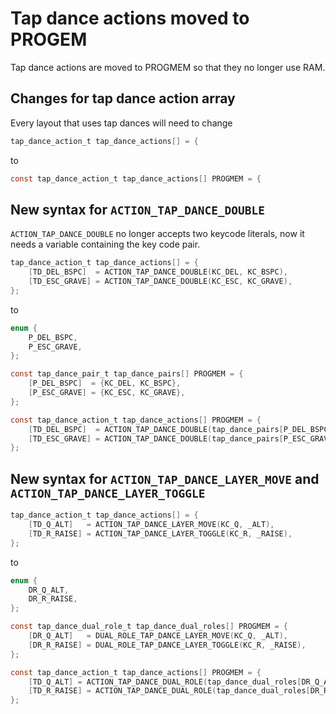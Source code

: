 # Tap dance actions moved to PROGEM

Tap dance actions are moved to PROGMEM so that they no longer use RAM.

## Changes for tap dance action array

Every layout that uses tap dances will need to change 

```c
tap_dance_action_t tap_dance_actions[] = {

```

to 

```c
const tap_dance_action_t tap_dance_actions[] PROGMEM = {

```

## New syntax for `ACTION_TAP_DANCE_DOUBLE`

`ACTION_TAP_DANCE_DOUBLE` no longer accepts two keycode literals, now it needs a variable containing the key code pair.


```c
tap_dance_action_t tap_dance_actions[] = {
    [TD_DEL_BSPC]  = ACTION_TAP_DANCE_DOUBLE(KC_DEL, KC_BSPC),
    [TD_ESC_GRAVE] = ACTION_TAP_DANCE_DOUBLE(KC_ESC, KC_GRAVE),
};
```

to 

```c
enum {
    P_DEL_BSPC,
    P_ESC_GRAVE,
};

const tap_dance_pair_t tap_dance_pairs[] PROGMEM = {
    [P_DEL_BSPC]  = {KC_DEL, KC_BSPC},
    [P_ESC_GRAVE] = {KC_ESC, KC_GRAVE},
};

const tap_dance_action_t tap_dance_actions[] PROGMEM = {
    [TD_DEL_BSPC]  = ACTION_TAP_DANCE_DOUBLE(tap_dance_pairs[P_DEL_BSPC]),
    [TD_ESC_GRAVE] = ACTION_TAP_DANCE_DOUBLE(tap_dance_pairs[P_ESC_GRAVE]),
};

```

## New syntax for `ACTION_TAP_DANCE_LAYER_MOVE` and `ACTION_TAP_DANCE_LAYER_TOGGLE` 


```c
tap_dance_action_t tap_dance_actions[] = {
    [TD_Q_ALT]   = ACTION_TAP_DANCE_LAYER_MOVE(KC_Q, _ALT),
    [TD_R_RAISE] = ACTION_TAP_DANCE_LAYER_TOGGLE(KC_R, _RAISE),
};
```

to 

```c
enum {
    DR_Q_ALT,
    DR_R_RAISE,
};

const tap_dance_dual_role_t tap_dance_dual_roles[] PROGMEM = {
    [DR_Q_ALT]   = DUAL_ROLE_TAP_DANCE_LAYER_MOVE(KC_Q, _ALT),
    [DR_R_RAISE] = DUAL_ROLE_TAP_DANCE_LAYER_TOGGLE(KC_R, _RAISE),
};

const tap_dance_action_t tap_dance_actions[] PROGMEM = {
    [TD_Q_ALT] = ACTION_TAP_DANCE_DUAL_ROLE(tap_dance_dual_roles[DR_Q_ALT]),
    [TD_R_RAISE] = ACTION_TAP_DANCE_DUAL_ROLE(tap_dance_dual_roles[DR_R_RAISE]),
};
```
